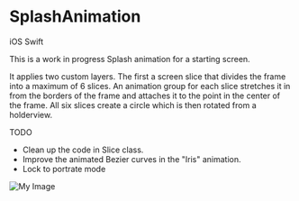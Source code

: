 # SplashAnimation

iOS
Swift

This is a work in progress Splash animation for a starting screen.

It applies two custom layers.  The first a screen slice that divides the frame into 
a maximum of 6 slices.  An animation group for each slice stretches it in from the borders of the frame
and attaches it to the point in the center of the frame.  All six slices create a circle which is then 
rotated from a holderview.

TODO
  - Clean up the code in Slice class.
  - Improve the animated Bezier curves in the "Iris" animation.
  - Lock to portrate mode 
  
  

![My Image](http://globalbusinessnews.com.au/AnimatedSplashScreen.gif)
